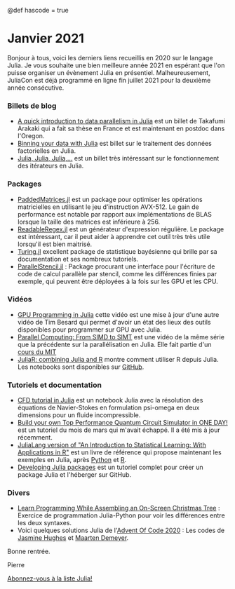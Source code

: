 @def hascode = true

# Janvier 2021

Bonjour à tous, voici les derniers liens recueillis en 2020 sur le langage Julia.
Je vous souhaite une bien meilleure année 2021 en espérant que l'on puisse organiser un évènement Julia en présentiel. Malheureusement, JuliaCon est déjà programmé en ligne fin juillet 2021 pour la deuxième année consécutive.

### Billets de blog

- [A quick introduction to data parallelism in Julia](https://juliafolds.github.io/data-parallelism/tutorials/quick-introduction/) est un billet de Takafumi Arakaki qui a fait sa thèse en France et est maintenant en postdoc dans l'Oregon.
- [Binning your data with Julia](https://bkamins.github.io/julialang/2020/12/11/binning.html) est billet sur le traitement des données factorielles en Julia.
- [Julia, Julia, Julia,...](https://aleph-zero-heroes.netlify.app/posts/julia_iterators/) est un billet très intéressant sur le fonctionnement des itérateurs en Julia.

### Packages

- [PaddedMatrices.jl](https://github.com/chriselrod/PaddedMatrices.jl) est un package pour optimiser les opérations matricielles en utilisant le jeu d’instruction AVX-512. Le gain de performance est notable par rapport aux implémentations de BLAS lorsque la taille des matrices est inférieure à 256.
- [ReadableRegex.jl](https://github.com/jkrumbiegel/ReadableRegex.jl) est un générateur d'expression régulière. Le package est intéressant, car il peut aider à apprendre cet outil très très utile lorsqu'il est bien maitrisé.
- [Turing.jl](https://turing.ml/dev/) excellent package de statistique bayésienne qui brille par sa documentation et ses nombreux tutoriels.
- [ParallelStencil.jl](https://github.com/omlins/ParallelStencil.jl) : Package procurant une interface pour l'écriture de code de calcul parallèle par stencil, comme les différences finies par exemple, qui peuvent être déployées à la fois sur les GPU et les CPU.

### Vidéos

- [GPU Programming in Julia](https://youtu.be/v9bFRg4rUfk) cette vidéo est une mise à jour d'une autre vidéo de Tim Besard qui permet d'avoir un état des lieux des outils disponibles pour programmer sur GPU avec Julia.
- [Parallel Computing: From SIMD to SIMT](https://youtu.be/KCYlEub_8xc) est une vidéo de la même série que la précédente sur la parallélisation en Julia. Elle fait partie d'un [cours du MIT](https://github.com/mitmath/18337)
- [JuliaR: combining Julia and R](https://youtu.be/B8COgzAVNmU) montre comment utiliser R depuis Julia. Les notebooks sont disponibles sur [GitHub](https://github.com/ppalmes/AMLPipelineR).

### Tutoriels et documentation

- [CFD tutorial in Julia](https://emadmasroor.github.io/2020/12/16/CFD-tutorial-in-julia.html) est un notebook Julia avec la résolution des équations de Navier-Stokes en formulation psi-omega en deux dimensions pour un fluide incompressible.
- [Build your own Top Performance Quantum Circuit Simulator in ONE DAY!](https://blog.rogerluo.me/2020/03/31/yany/) est un tutoriel du mois de mars qui m'avait échappé. Il a été mis à jour récemment.
- [JuliaLang version of "An Introduction to Statistical Learning: With Applications in R"](https://github.com/tndoan/ISLR.jl) est un livre de référence qui propose maintenant les exemples en Julia, après [Python](https://github.com/JWarmenhoven/ISLR-python) et [R](https://cran.r-project.org/web/packages/ISLR/index.html).
- [Developing Julia packages](https://syl1.gitbook.io/julia-language-a-concise-tutorial/language-core/11-developing-julia-packages) est un tutoriel complet pour créer un package Julia et l'héberger sur GitHub.

### Divers

- [Learn Programming While Assembling an On-Screen Christmas Tree](https://medium.com/towards-artificial-intelligence/learn-programming-while-assembling-an-on-screen-christmas-tree-1f09ba05e82a) : Exercice de programmation Julia-Python pour voir les différences entre les deux syntaxes.
- Voici quelques solutions Julia de l'[Advent Of Code 2020](https://adventofcode.com) : Les codes de [Jasmine Hughes](https://github.com/jashughes/adventofcode2020) et [Maarten Demeyer](https://github.com/mpjdem/adventofcode2020).

Bonne rentrée.

Pierre

[Abonnez-vous à la liste Julia!](https://listes.services.cnrs.fr/wws/info/julia)
